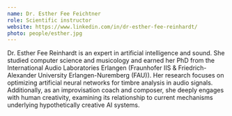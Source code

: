 ```yaml
---
name: Dr. Esther Fee Feichtner
role: Scientific instructor
website: https://www.linkedin.com/in/dr-esther-fee-reinhardt/
photo: people/esther.jpg
---
```


Dr. Esther Fee Reinhardt is an expert in artificial intelligence and sound. She studied computer science and musicology and earned her PhD from the International Audio Laboratories Erlangen (Fraunhofer IIS & Friedrich-Alexander University Erlangen-Nuremberg (FAU)). Her research focuses on optimizing artificial neural networks for timbre analysis in audio signals. Additionally, as an improvisation coach and composer, she deeply engages with human creativity, examining its relationship to current mechanisms underlying hypothetically creative AI systems.